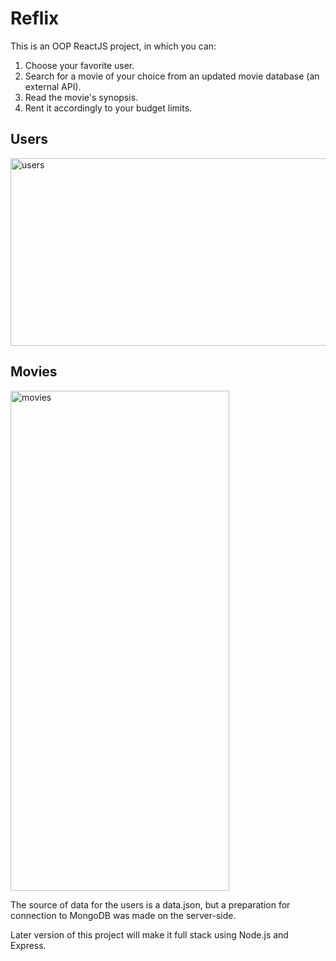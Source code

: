 Reflix
=======

This is an OOP ReactJS project, in which you can:
1. Choose your favorite user.
2. Search for a movie of your choice from an updated movie database (an external API).
3. Read the movie's synopsis. 
4. Rent it accordingly to your budget limits.  

## Users
<img src="src/images/landing_page.png" alt="users" height="300" width="600">

## Movies
<img src="src/images/movies_catalog.png" alt="movies" height="800" width="350">


The source of data for the users is a data.json, but a preparation for connection to MongoDB was made on the server-side.

Later version of this project will make it full stack using Node.js and Express.



